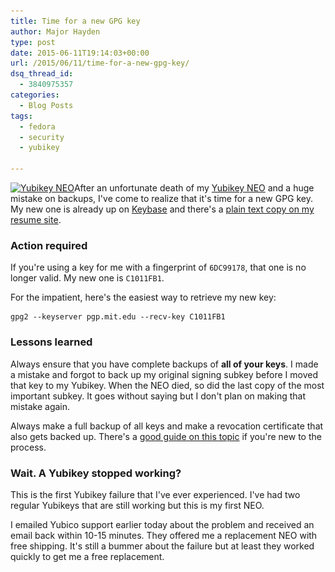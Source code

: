 ```yaml
---
title: Time for a new GPG key
author: Major Hayden
type: post
date: 2015-06-11T19:14:03+00:00
url: /2015/06/11/time-for-a-new-gpg-key/
dsq_thread_id:
  - 3840975357
categories:
  - Blog Posts
tags:
  - fedora
  - security
  - yubikey

---
```

[<img src="/wp-content/uploads/2015/06/YubiKey-NEO-finger.jpg" alt="Yubikey NEO" width="1430" height="296" class="aligncenter size-full wp-image-5658" srcset="/wp-content/uploads/2015/06/YubiKey-NEO-finger.jpg 1430w, /wp-content/uploads/2015/06/YubiKey-NEO-finger-300x62.jpg 300w, /wp-content/uploads/2015/06/YubiKey-NEO-finger-1024x212.jpg 1024w" sizes="(max-width: 1430px) 100vw, 1430px" />][1]After an unfortunate death of my [Yubikey NEO][2] and a huge mistake on backups, I've come to realize that it's time for a new GPG key. My new one is already up on [Keybase][3] and there's a [plain text copy on my resume site][4].

### Action required

If you're using a key for me with a fingerprint of `6DC99178`, that one is no longer valid. My new one is `C1011FB1`.

For the impatient, here's the easiest way to retrieve my new key:

```
gpg2 --keyserver pgp.mit.edu --recv-key C1011FB1
```


### Lessons learned

Always ensure that you have complete backups of **all of your keys**. I made a mistake and forgot to back up my original signing subkey before I moved that key to my Yubikey. When the NEO died, so did the last copy of the most important subkey. It goes without saying but I don't plan on making that mistake again.

Always make a full backup of all keys and make a revocation certificate that also gets backed up. There's a [good guide on this topic][5] if you're new to the process.

### Wait. A Yubikey stopped working?

This is the first Yubikey failure that I've ever experienced. I've had two regular Yubikeys that are still working but this is my first NEO.

I emailed Yubico support earlier today about the problem and received an email back within 10-15 minutes. They offered me a replacement NEO with free shipping. It's still a bummer about the failure but at least they worked quickly to get me a free replacement.

 [1]: /wp-content/uploads/2015/06/YubiKey-NEO-finger.jpg
 [2]: https://www.yubico.com/products/yubikey-hardware/yubikey-neo/
 [3]: https://keybase.io/mhayden
 [4]: http://majorhayden.com/pgp.txt
 [5]: https://alexcabal.com/creating-the-perfect-gpg-keypair/

